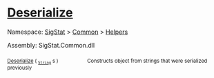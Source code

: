 # [Deserialize](./SerializationHelper-100664028.md)

Namespace: [SigStat]() > [Common](./../../README.md) > [Helpers](./../README.md)

Assembly: SigStat.Common.dll

<sub>[Deserialize](./SerializationHelper-100664028.md) ( <sub>[`String`](https://docs.microsoft.com/en-us/dotnet/api/System.String)</sub> s )</sub>&nbsp; &nbsp; &nbsp; &nbsp; &nbsp; &nbsp; &nbsp; &nbsp; &nbsp;<sub>Constructs object from strings that were serialized previously</sub>
